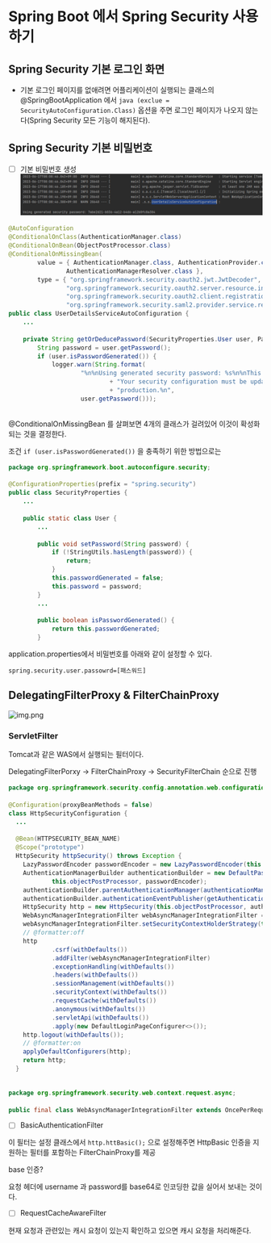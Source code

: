 # Spring Boot 에서 Spring Security 사용하기

## Spring Security 기본 로그인 화면

- 기본 로그인 페이지를 없애려면 어플리케이션이 실행되는 클래스의 @SpringBootApplication 에서 ```java (exclue = SecurityAutoConfiguration.Class)``` 옵션을
  주면 로그인 페이지가 나오지 않는다(Spring Security 모든 기능이 해지된다).


## Spring Security 기본 비밀번호

- [ ] 기본 비밀번호 생성
![](.res/SecurityAutoConfiguration.class.png)

```java
@AutoConfiguration
@ConditionalOnClass(AuthenticationManager.class)
@ConditionalOnBean(ObjectPostProcessor.class)
@ConditionalOnMissingBean(
		value = { AuthenticationManager.class, AuthenticationProvider.class, UserDetailsService.class,
				AuthenticationManagerResolver.class },
		type = { "org.springframework.security.oauth2.jwt.JwtDecoder",
				"org.springframework.security.oauth2.server.resource.introspection.OpaqueTokenIntrospector",
				"org.springframework.security.oauth2.client.registration.ClientRegistrationRepository",
				"org.springframework.security.saml2.provider.service.registration.RelyingPartyRegistrationRepository" })
public class UserDetailsServiceAutoConfiguration {
    ...

    private String getOrDeducePassword(SecurityProperties.User user, PasswordEncoder encoder) {
        String password = user.getPassword();
        if (user.isPasswordGenerated()) {
            logger.warn(String.format(
                    "%n%nUsing generated security password: %s%n%nThis generated password is for development use only. "
                            + "Your security configuration must be updated before running your application in "
                            + "production.%n",
                    user.getPassword()));
            
```

@ConditionalOnMissingBean 를 살펴보면 4개의 클래스가 걸려있어 이것이 확성화 되는 것을 결정한다.

조건 ```if (user.isPasswordGenerated())``` 을 충족하기 위한 방법으로는 

```java
package org.springframework.boot.autoconfigure.security;

@ConfigurationProperties(prefix = "spring.security")
public class SecurityProperties {
    ...
    
    public static class User {
        ...

        public void setPassword(String password) {
            if (!StringUtils.hasLength(password)) {
                return;
            }
            this.passwordGenerated = false;
            this.password = password;
        }        
        ...
        
        public boolean isPasswordGenerated() {
            return this.passwordGenerated;
        }
```

application.properties에서 비밀번호를 아래와 같이 설정할 수 있다.

```properties
spring.security.user.passowrd=[패스워드]
```


## DelegatingFilterProxy & FilterChainProxy

![img.png](.res/DelegatingFilterProxy.png)

### ServletFilter

Tomcat과 같은 WAS에서 실행되는 필터이다.


DelegatingFilterPorxy -> FilterChainProxy -> SecurityFilterChain 순으로 진행



```java
package org.springframework.security.config.annotation.web.configuration;

@Configuration(proxyBeanMethods = false)
class HttpSecurityConfiguration {
  ...

  @Bean(HTTPSECURITY_BEAN_NAME)
  @Scope("prototype")
  HttpSecurity httpSecurity() throws Exception {
    LazyPasswordEncoder passwordEncoder = new LazyPasswordEncoder(this.context);
    AuthenticationManagerBuilder authenticationBuilder = new DefaultPasswordEncoderAuthenticationManagerBuilder(
            this.objectPostProcessor, passwordEncoder);
    authenticationBuilder.parentAuthenticationManager(authenticationManager());
    authenticationBuilder.authenticationEventPublisher(getAuthenticationEventPublisher());
    HttpSecurity http = new HttpSecurity(this.objectPostProcessor, authenticationBuilder, createSharedObjects());
    WebAsyncManagerIntegrationFilter webAsyncManagerIntegrationFilter = new WebAsyncManagerIntegrationFilter();
    webAsyncManagerIntegrationFilter.setSecurityContextHolderStrategy(this.securityContextHolderStrategy);
    // @formatter:off
    http
            .csrf(withDefaults())
            .addFilter(webAsyncManagerIntegrationFilter)
            .exceptionHandling(withDefaults())
            .headers(withDefaults())
            .sessionManagement(withDefaults())
            .securityContext(withDefaults())
            .requestCache(withDefaults())
            .anonymous(withDefaults())
            .servletApi(withDefaults())
            .apply(new DefaultLoginPageConfigurer<>());
    http.logout(withDefaults());
    // @formatter:on
    applyDefaultConfigurers(http);
    return http;
  }
    
```

```java
package org.springframework.security.web.context.request.async;

public final class WebAsyncManagerIntegrationFilter extends OncePerRequestFilter {

```


- [ ] BasicAuthenticationFilter

이 필터는 설정 클래스에서 ```http.httBasic();``` 으로 설정해주면 HttpBasic 인증을 지원하는 필터를 포함하는 FilterChainProxy를 제공

base 인증?

요청 헤더에 username 과 password를 base64로 인코딩한 값을 실어서 보내는 것이다.


- [ ] RequestCacheAwareFilter

현재 요청과 관련있는 캐시 요청이 있는지 확인하고 있으면 캐시 요청을 처리해준다.


